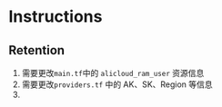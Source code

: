 # Instructions

## Retention
1. 需要更改`main.tf`中的 `alicloud_ram_user` 资源信息
2. 需要更改`providers.tf` 中的 AK、SK、Region 等信息
3. 